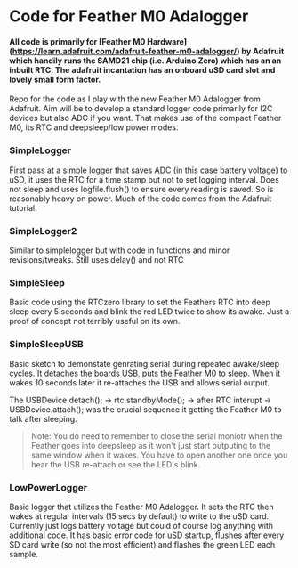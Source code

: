 # Code for Feather M0 Adalogger 
#### All code is primarily for [Feather M0 Hardware] (https://learn.adafruit.com/adafruit-feather-m0-adalogger/) by Adafruit which handily runs the SAMD21 chip (i.e. Arduino Zero) which has an an inbuilt RTC. The adafruit incantation has an onboard uSD card slot and lovely small form factor. 
Repo for the code  as I play with the new Feather M0 Adalogger from Adafruit. Aim will be to develop a standard logger code primarily for I2C devices but also ADC if you want. That makes use of the compact Feather M0, its RTC and deepsleep/low power modes.

### SimpleLogger

First pass at a simple logger that saves ADC (in this case battery voltage) to uSD, it uses the RTC for a time stamp but not to set logging interval. Does not sleep and uses logfile.flush() to ensure every reading is saved. So is reasonably heavy on power. Much of the code comes from the Adafruit tutorial.

### SimpleLogger2
Similar to simplelogger but with code in functions and minor revisions/tweaks. Still uses delay() and not RTC

### SimpleSleep
Basic code using the RTCzero library to set the Feathers RTC into deep sleep every 5 seconds and blink the red LED twice to show its awake. Just a proof of concept not terribly useful on its own.

### SimpleSleepUSB
Basic sketch to demonstate genrating serial during repeated awake/sleep cycles. It detaches the boards USB, puts the Feather M0 to sleep. When it wakes 10 seconds later it re-attaches the USB and allows serial output.

The USBDevice.detach(); -> rtc.standbyMode(); -> after RTC interupt -> USBDevice.attach(); was the crucial sequence it getting the Feather M0 to talk after sleeping.

> Note: You do need to remember to close the serial moniotr when the Feather goes into deepsleep as it won't just start outputing to the same window when it wakes. You have to open another one once you hear the USB re-attach or see the LED's blink.

### LowPowerLogger
Basic logger that utilizes the Feather M0 Adalogger. It sets the RTC then wakes at regular intervals (15 secs by default) to write to the uSD card. Currently just logs battery voltage but could of course log anything with additional code.
It has basic error code for uSD startup, flushes after every SD card write (so not the most efficient) and flashes the green LED each sample.


